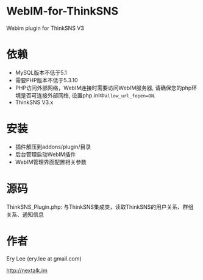 WebIM-for-ThinkSNS
=====================

Webim plugin for ThinkSNS V3

依赖
====

*	MySQL版本不低于5.1
*	需要PHP版本不低于5.3.10
*	PHP访问外部网络，WebIM连接时需要访问WebIM服务器, 请确保您的php环境是否可连接外部网络, 设置php.ini中`allow_url_fopen=ON`.
*	ThinkSNS V3.x


安装
=====

*   插件解压到addons/plugin/目录
*   后台管理启动WebIM插件
*   WebIM管理界面配置相关参数  

源码
=====

ThinkSNS_Plugin.php: 与ThinkSNS集成类，读取ThinkSNS的用户关系、群组关系、通知信息


作者
====

Ery Lee (ery.lee at gmail.com)

http://nextalk.im


